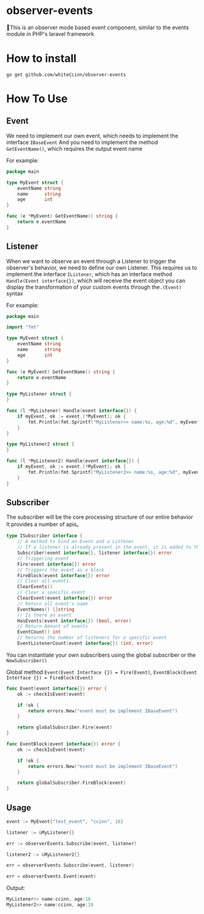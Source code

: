 # observer-events
🌈This is an observer mode based event component, similar to the events module in PHP's laravel framework

# How to install

```shell
go get github.com/whiteCcinn/observer-events
```

# How To Use

## Event

We need to implement our own event, which needs to implement the interface `IBaseEvent`
And you need to implement the method `GetEventName()`, which requires the output event name

For example:

```go
package main

type MyEvent struct {
	eventName string
	name      string
	age       int
}

func (e *MyEvent) GetEventName() string {
	return e.eventName
}
```

## Listener

When we want to observe an event through a Listener to trigger the observer's behavior, we need to define our own Listener. 
This requires us to implement the interface `IListener`, which has an interface method `Handle(Event interface{})`, which will receive the event object
you can display the transformation of your custom events through the`.(Event)` syntax

For example:

```go
package main

import "fmt"

type MyEvent struct {
	eventName string
	name      string
	age       int
}

func (e MyEvent) GetEventName() string {
	return e.eventName
}

type MyListener struct {
}

func (l *MyListener) Handle(event interface{}) {
	if myEvent, ok := event.(*MyEvent); ok {
		fmt.Println(fmt.Sprintf("MyListener>> name:%s, age:%d", myEvent.name, myEvent.age))
	}
}

type MyListener2 struct {
}

func (l *MyListener2) Handle(event interface{}) {
	if myEvent, ok := event.(*MyEvent); ok {
		fmt.Println(fmt.Sprintf("MyListener2>> name:%s, age:%d", myEvent.name, myEvent.age))
	}
}
```

## Subscriber

The subscriber will be the core processing structure of our entire behavior
It provides a number of apis。

```go
type ISubscriber interface {
	// A method to bind an Event and a Listener
	// If a listener is already present in the event, it is added to the queue
	Subscriber(event interface{}, listener interface{}) error
	// Triggering event
	Fire(event interface{}) error
	// Triggers the event as a block
	FireBlock(event interface{}) error
	// Clear all events
	ClearEvents()
	// Clear a specific event
	ClearEvent(event interface{}) error
	// Return all event's name
	EventNames() []string
	// Is there an event
	HasEvents(event interface{}) (bool, error)
	// Return Amount of events
	EventCount() int
	// Returns the number of listeners for a specific event
	EventListenerCount(event interface{}) (int, error)
```

You can instantiate your own subscribers using the global subscriber or the `NewSubscriber()`

Global method `Event(Event Interface {}) = Fire(Event)`, `EventBlock(Event Interface {}) = FireBlock(Event)`

```go
func Event(event interface{}) error {
	ok := checkIsEvent(event)

	if !ok {
		return errors.New("event must be implement IBaseEvent")
	}

	return globalSubscriber.Fire(event)
}

func EventBlock(event interface{}) error {
	ok := checkIsEvent(event)

	if !ok {
		return errors.New("event must be implement IBaseEvent")
	}

	return globalSubscriber.FireBlock(event)
}
```

## Usage 

```go
event := MyEvent{"test_event", "ccinn", 18}

listener := &MyListener{}

err := observerEvents.Subscribe(event, listener)

listener2 := &MyListener2{}

err = observerEvents.Subscribe(event, listener)

err = observerEvents.Event(event)
```

Output:

```go
MyListener>> name:ccinn, age:18
MyListener2>> name:ccinn, age:18
```